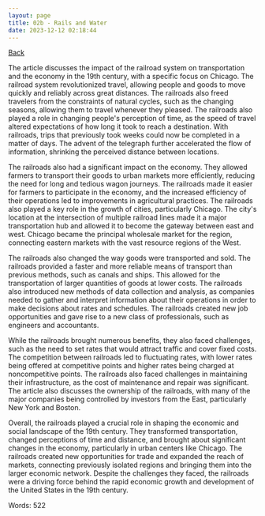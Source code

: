 ```yaml
---
layout: page
title: 02b - Rails and Water
date: 2023-12-12 02:18:44
---
```


[Back](./)


The article discusses the impact of the railroad system on transportation and the economy in the 19th century, with a specific focus on Chicago. The railroad system revolutionized travel, allowing people and goods to move quickly and reliably across great distances. The railroads also freed travelers from the constraints of natural cycles, such as the changing seasons, allowing them to travel whenever they pleased. The railroads also played a role in changing people's perception of time, as the speed of travel altered expectations of how long it took to reach a destination. With railroads, trips that previously took weeks could now be completed in a matter of days. The advent of the telegraph further accelerated the flow of information, shrinking the perceived distance between locations.

The railroads also had a significant impact on the economy. They allowed farmers to transport their goods to urban markets more efficiently, reducing the need for long and tedious wagon journeys. The railroads made it easier for farmers to participate in the economy, and the increased efficiency of their operations led to improvements in agricultural practices. The railroads also played a key role in the growth of cities, particularly Chicago. The city's location at the intersection of multiple railroad lines made it a major transportation hub and allowed it to become the gateway between east and west. Chicago became the principal wholesale market for the region, connecting eastern markets with the vast resource regions of the West.

The railroads also changed the way goods were transported and sold. The railroads provided a faster and more reliable means of transport than previous methods, such as canals and ships. This allowed for the transportation of larger quantities of goods at lower costs. The railroads also introduced new methods of data collection and analysis, as companies needed to gather and interpret information about their operations in order to make decisions about rates and schedules. The railroads created new job opportunities and gave rise to a new class of professionals, such as engineers and accountants.

While the railroads brought numerous benefits, they also faced challenges, such as the need to set rates that would attract traffic and cover fixed costs. The competition between railroads led to fluctuating rates, with lower rates being offered at competitive points and higher rates being charged at noncompetitive points. The railroads also faced challenges in maintaining their infrastructure, as the cost of maintenance and repair was significant. The article also discusses the ownership of the railroads, with many of the major companies being controlled by investors from the East, particularly New York and Boston.

Overall, the railroads played a crucial role in shaping the economic and social landscape of the 19th century. They transformed transportation, changed perceptions of time and distance, and brought about significant changes in the economy, particularly in urban centers like Chicago. The railroads created new opportunities for trade and expanded the reach of markets, connecting previously isolated regions and bringing them into the larger economic network. Despite the challenges they faced, the railroads were a driving force behind the rapid economic growth and development of the United States in the 19th century.

Words: 522